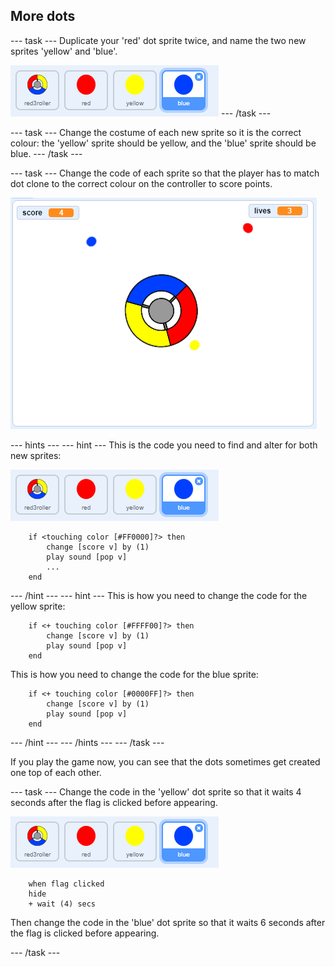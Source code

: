 ## More dots

--- task ---
Duplicate your 'red' dot sprite twice, and name the two new sprites 'yellow' and 'blue'.

![screenshot](images/dots-more-dots.png)
--- /task ---

--- task ---
Change the costume of each new sprite so it is the correct colour: the 'yellow' sprite should be yellow, and the 'blue' sprite should be blue.
--- /task ---

--- task ---
Change the code of each sprite so that the player has to match dot clone to the correct colour on the controller to score points.

![screenshot](images/dots-all-test.png)

--- hints ---
--- hint ---
This is the code you need to find and alter for both new sprites:

![screenshot](images/dots-more-dots.png)

```blocks3
	if <touching color [#FF0000]?> then
		change [score v] by (1)
		play sound [pop v]
        ...
	end
```
--- /hint ---
--- hint ---
This is how you need to change the code for the yellow sprite:
```blocks3
	if <+ touching color [#FFFF00]?> then
        change [score v] by (1)
        play sound [pop v]
	end
```

This is how you need to change the code for the blue sprite:
```blocks3
	if <+ touching color [#0000FF]?> then
        change [score v] by (1)
        play sound [pop v]
	end
```
--- /hint ---
--- /hints ---
--- /task ---

If you play the game now, you can see that the dots sometimes get created one top of each other.

--- task ---
Change the code in the 'yellow' dot sprite so that it waits 4 seconds after the flag is clicked before appearing.

![screenshot](images/dots-more-dots.png)

```blocks3
	when flag clicked
	hide
	+ wait (4) secs
```

Then change the code in the 'blue' dot sprite so that it waits 6 seconds after the flag is clicked before appearing.

--- /task ---
